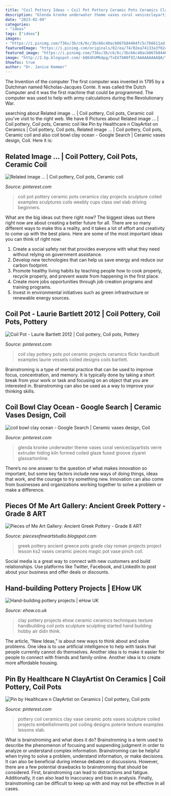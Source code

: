 ```yaml
---
title: "Coil Pottery Ideas ~ Coil Pot Pottery Ceramic Pots Ceramics Clay Projects Sculpture Coiled Examples Sculptures Coils Weebly Cups Class Owl Slab Driving Beginners"
description: "Glenda kronke underwater theme vases coral veniceclayartists verre extruder hiding kiln formed coiled glaze fused groove ziyaret glassartonline"
date: "2023-02-09"
categories:
- "ideas"
tags: ["ideas"]
images:
- "https://i.pinimg.com/736x/3b/c6/6c/3bc66c40acb067b84464fc5c766611ad--ceramic-pottery-pottery-coil.jpg"
featuredImage: "https://i.pinimg.com/originals/02/ea/74/02ea74133a3f0249ce1ab1b054662dbf.jpg"
featured_image: "https://i.pinimg.com/736x/3b/c6/6c/3bc66c40acb067b84464fc5c766611ad--ceramic-pottery-pottery-coil.jpg"
image: "http://2.bp.blogspot.com/-bQ64hUMkApg/TxEU7bN0f9I/AAAAAAAAAQA/tf0rb5Ek-SY/s1600/IMG_1572.JPG"
ShowToc: true
author: "Dr. Janice Kemmer"
---
```



The Invention of the computer
The first computer was invented in 1795 by a Dutchman named Nicholas-Jacques Conte. It was called the Dutch Computer and it was the first machine that could be programmed. The computer was used to help with army calculations during the Revolutionary War.

	

		
searching about Related image … | Coil pottery, Coil pots, Ceramic coil you've visit to the right web. We have 6 Pictures about Related image … | Coil pottery, Coil pots, Ceramic coil like Pin by Healthcare n ClayArtist on Ceramics | Coil pottery, Coil pots, Related image … | Coil pottery, Coil pots, Ceramic coil and also coil bowl clay ocean - Google Search | Ceramic vases design, Coil. Here it is:
		
    
## Related Image … | Coil Pottery, Coil Pots, Ceramic Coil

<img loading=lazy src="https://i.pinimg.com/736x/3b/c6/6c/3bc66c40acb067b84464fc5c766611ad--ceramic-pottery-pottery-coil.jpg" onerror="this.onerror=null;this.src='https://tse2.mm.bing.net/th?id=OIP.Q_bBWVSJTOydOibiRGaBMgHaJ4&amp;pid=15.1';" alt="Related image … | Coil pottery, Coil pots, Ceramic coil">

_Source: pinterest.com_

>coil pot pottery ceramic pots ceramics clay projects sculpture coiled examples sculptures coils weebly cups class owl slab driving beginners. 

	

What are the big ideas out there right now?
The biggest ideas out there right now are about creating a better future for all. There are so many different ways to make this a reality, and it takes a lot of effort and creativity to come up with the best plans. Here are some of the most important ideas you can think of right now:
1. Create a social safety net that provides everyone with what they need without relying on government assistance.
2. Develop new technologies that can help us save energy and reduce our carbon footprint. 
3. Promote healthy living habits by teaching people how to cook properly, recycle properly, and prevent waste from happening in the first place. 
4. Create more jobs opportunities through job creation programs and training programs. 
5. Invest in environmental initiatives such as green infrastructure or renewable energy sources.

    
## Coil Pot - Laurie Bartlett 2012 | Coil Pottery, Coil Pots, Pottery

<img loading=lazy src="https://i.pinimg.com/736x/0d/4e/a8/0d4ea85eae48feb81a16f1435fb1b472--coil-pots-holiday-quote.jpg" onerror="this.onerror=null;this.src='https://tse1.mm.bing.net/th?id=OIP.E865E6vMM80d_CAlVxvA8wHaJ6&amp;pid=15.1';" alt="Coil Pot - Laurie Bartlett 2012 | Coil pottery, Coil pots, Pottery">

_Source: pinterest.com_

>coil clay pottery pots pot ceramic projects ceramics flickr handbuilt examples laurie vessels coiled designs coils bartlett. 

	

Brainstroming is a type of mental practice that can be used to improve focus, concentration, and memory. It is typically done by taking a short break from your work or task and focusing on an object that you are interested in. Brainstroming can also be used as a way to improve your thinking skills.

    
## Coil Bowl Clay Ocean - Google Search | Ceramic Vases Design, Coil

<img loading=lazy src="https://i.pinimg.com/736x/87/57/f1/8757f1c3fb0708e4da84d313dab5d0ec.jpg" onerror="this.onerror=null;this.src='https://tse3.mm.bing.net/th?id=OIP.GgfJcA9hgZAkOl_aepIKBgHaHY&amp;pid=15.1';" alt="coil bowl clay ocean - Google Search | Ceramic vases design, Coil">

_Source: pinterest.com_

>glenda kronke underwater theme vases coral veniceclayartists verre extruder hiding kiln formed coiled glaze fused groove ziyaret glassartonline. 

	

There’s no one answer to the question of what makes innovation so important, but some key factors include new ways of doing things, ideas that work, and the courage to try something new. Innovation can also come from businesses and organizations working together to solve a problem or make a difference.

    
## Pieces Of Me Art Gallery: Ancient Greek Pottery - Grade 8 ART

<img loading=lazy src="http://2.bp.blogspot.com/-bQ64hUMkApg/TxEU7bN0f9I/AAAAAAAAAQA/tf0rb5Ek-SY/s1600/IMG_1572.JPG" onerror="this.onerror=null;this.src='https://tse3.mm.bing.net/th?id=OIP.ymjBGVlqiTYBVk88TPfOeQHaFi&amp;pid=15.1';" alt="Pieces of Me Art Gallery: Ancient Greek Pottery - Grade 8 ART">

_Source: piecesofmeartstudio.blogspot.com_

>greek pottery ancient greece pots grade clay roman projects project lesson ks2 vases ceramic pieces magic pot vase pinch coil. 

	

Social media is a great way to connect with new customers and build relationships. Use platforms like Twitter, Facebook, and LinkedIn to post about your business and offer deals or discounts.

    
## Hand-building Pottery Projects | EHow UK

<img loading=lazy src="http://img.aws.ehowcdn.com/intl-1200x630/ds-photo/getty/article/129/108/87644307.jpg" onerror="this.onerror=null;this.src='https://tse2.mm.bing.net/th?id=OIP.QCzoPfHNzvnWnMAupBqxTAHaD4&amp;pid=15.1';" alt="Hand-building pottery projects | eHow UK">

_Source: ehow.co.uk_

>clay pottery projects ehow ceramic ceramics techniques texture handbuilding coil pots sculpture sculpting started hand building hobby air didn think. 

	

The article, "New Ideas," is about new ways to think about and solve problems. One idea is to use artificial intelligence to help with tasks that people currently cannot do themselves. Another idea is to make it easier for people to connect with friends and family online. Another idea is to create more affordable housing.

    
## Pin By Healthcare N ClayArtist On Ceramics | Coil Pottery, Coil Pots

<img loading=lazy src="https://i.pinimg.com/originals/02/ea/74/02ea74133a3f0249ce1ab1b054662dbf.jpg" onerror="this.onerror=null;this.src='https://tse4.mm.bing.net/th?id=OIP.N7V3jQssWmPOewGRabDn3gHaLH&amp;pid=15.1';" alt="Pin by Healthcare n ClayArtist on Ceramics | Coil pottery, Coil pots">

_Source: pinterest.com_

>pottery coil ceramics clay vase ceramic pots vases sculpture coiled projects embellishments pot coiling designs poterie texture examples lessons slab. 

	

What is brainstroming and what does it do?
Brainstroming is a term used to describe the phenomenon of focusing and suspending judgment in order to analyze or understand complex information. Brainstroming can be helpful when trying to solve a problem, understand information, or make decisions. It can also be beneficial during intense debates or discussions. However, there are a few potential drawbacks to brainstroming that should be considered. First, brainstroming can lead to distractions and fatigue. Additionally, it can also lead to inaccuracy and bias in analysis. Finally, brainstroming can be difficult to keep up with and may not be effective in all cases.

